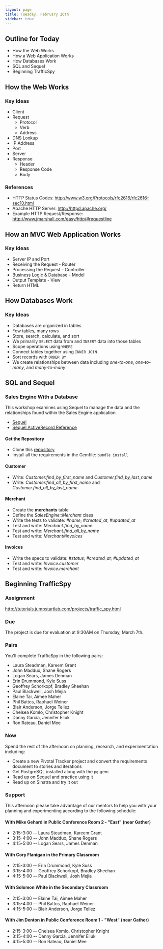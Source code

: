```yaml
---
layout: page
title: Tuesday, February 26th
sidebar: true
---
```


## Outline for Today

* How the Web Works
* How a Web Application Works
* How Databases Work
* SQL and Sequel
* Beginning TrafficSpy

## How the Web Works

### Key Ideas

* Client
* Request
  * Protocol
  * Verb
  * Address
* DNS Lookup
* IP Address
* Port
* Server
* Response
  * Header
  * Response Code
  * Body

### References

* HTTP Status Codes: http://www.w3.org/Protocols/rfc2616/rfc2616-sec10.html
* Apache HTTP Server: http://httpd.apache.org/
* Example HTTP Request/Response: http://www.jmarshall.com/easy/http/#requestline

## How an MVC Web Application Works

### Key Ideas

* Server IP and Port
* Receiving the Request - Router
* Processing the Request - Controller
* Business Logic & Database - Model
* Output Template - View
* Return HTML

## How Databases Work

### Key Ideas

* Databases are organized in tables
* Few tables, many rows
* Store, search, calculate, and sort
* We primarily `SELECT` data from and `INSERT` data into those tables
* Scope operations using `WHERE`
* Connect tables together using `INNER JOIN`
* Sort records with `ORDER BY`
* We create relationships between data including *one-to-one*, *one-to-many*, and *many-to-many*

## SQL and Sequel

### Sales Engine With a Database

This workshop examines using Sequel to manage the data and the relationships
found within the Sales Engine application.

* [Sequel](http://sequel.rubyforge.org/)
* [Sequel ActiveRecord Reference](http://sequel.rubyforge.org/rdoc/files/doc/active_record_rdoc.html)

#### Get the Repository

* Clone this [repository](https://github.com/gSchool/sales_engine-database)
* Install all the requirements in the Gemfile: `bundle install`

#### Customer

* Write: *Customer.find\_by\_first\_name* and *Customer.find\_by\_last_name*
* Write: *Customer.find\_all\_by\_first\_name* and *Customer.find\_all\_by\_last\_name*


#### Merchant

* Create the **merchants** table
* Define the *SalesEngine::Merchant* class
* Write the tests to validate: *#name*; *#created\_at*, *#updated\_at*
* Test and write: *Merchant.find\_by\_name*
* Test and write: *Merchant.find\_all\_by_name*
* Test and write: *Merchant#invoices*

#### Invoices

* Write the specs to validate: *#status*; *#created\_at*; *#updated\_at*
* Test and write: *Invoice.customer*
* Test and write: *Invoice.merchant*

## Beginning TrafficSpy

### Assignment

http://tutorials.jumpstartlab.com/projects/traffic_spy.html

### Due

The project is due for evaluation at 9:30AM on Thursday, March 7th.

### Pairs

You'll complete TrafficSpy in the following pairs:

* Laura Steadman, Kareem Grant
* John Maddux, Shane Rogers
* Logan Sears, James Denman
* Erin Drummond, Kyle Suss
* Geoffrey Schorkopf, Bradley Sheehan
* Paul Blackwell, Josh Mejia
* Elaine Tai, Aimee Maher
* Phil Battos, Raphael Weiner
* Blair Anderson, Jorge Tellez
* Chelsea Komlo, Christopher Knight
* Danny Garcia, Jennifer Eliuk
* Ron Rateau, Daniel Mee

### Now

Spend the rest of the afternoon on planning, research, and experimentation including:

* Create a new Pivotal Tracker project and convert the requirements document to stories and iterations
* Get PostgreSQL installed along with the `pg` gem
* Read up on Sequel and practice using it
* Read up on Sinatra and try it out

### Support

This afternoon please take advantage of our mentors to help you with your planning and experimenting according to the following schedule:

#### With Mike Gehard in Public Conference Room 2 - "East" (near Gather)

* 2:15-3:00 -- Laura Steadman, Kareem Grant
* 3:15-4:00 -- John Maddux, Shane Rogers
* 4:15-5:00 -- Logan Sears, James Denman

#### With Cory Flanigan in the Primary Classroom

* 2:15-3:00 -- Erin Drummond, Kyle Suss
* 3:15-4:00 -- Geoffrey Schorkopf, Bradley Sheehan
* 4:15-5:00 -- Paul Blackwell, Josh Mejia

#### With Solomon White in the Secondary Classroom

* 2:15-3:00 -- Elaine Tai, Aimee Maher
* 3:15-4:00 -- Phil Battos, Raphael Weiner
* 4:15-5:00 -- Blair Anderson, Jorge Tellez

#### With Jim Denton in Public Conference Room 1 - "West" (near Gather)

* 2:15-3:00 -- Chelsea Komlo, Christopher Knight
* 3:15-4:00 -- Danny Garcia, Jennifer Eliuk
* 4:15-5:00 -- Ron Rateau, Daniel Mee
